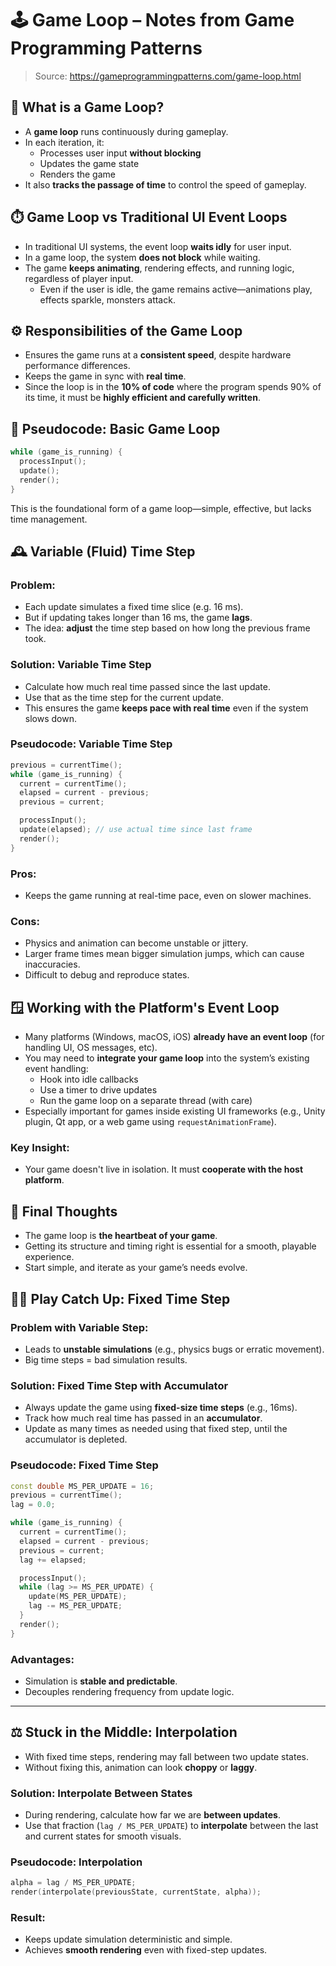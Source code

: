 
# 🕹️ Game Loop – Notes from Game Programming Patterns

> Source: https://gameprogrammingpatterns.com/game-loop.html

## 🔁 What is a Game Loop?

- A **game loop** runs continuously during gameplay.
- In each iteration, it:
  - Processes user input **without blocking**
  - Updates the game state
  - Renders the game
- It also **tracks the passage of time** to control the speed of gameplay.

## ⏱️ Game Loop vs Traditional UI Event Loops

- In traditional UI systems, the event loop **waits idly** for user input.
- In a game loop, the system **does not block** while waiting.
- The game **keeps animating**, rendering effects, and running logic, regardless of player input.
  - Even if the user is idle, the game remains active—animations play, effects sparkle, monsters attack.

## ⚙️ Responsibilities of the Game Loop

- Ensures the game runs at a **consistent speed**, despite hardware performance differences.
- Keeps the game in sync with **real time**.
- Since the loop is in the **10% of code** where the program spends 90% of its time, it must be **highly efficient and carefully written**.

## 🧠 Pseudocode: Basic Game Loop

```cpp
while (game_is_running) {
  processInput();
  update();
  render();
}
```

This is the foundational form of a game loop—simple, effective, but lacks time management.

## 🕰️ Variable (Fluid) Time Step

### Problem:
- Each update simulates a fixed time slice (e.g. 16 ms).
- But if updating takes longer than 16 ms, the game **lags**.
- The idea: **adjust** the time step based on how long the previous frame took.

### Solution: Variable Time Step

- Calculate how much real time passed since the last update.
- Use that as the time step for the current update.
- This ensures the game **keeps pace with real time** even if the system slows down.

### Pseudocode: Variable Time Step

```cpp
previous = currentTime();
while (game_is_running) {
  current = currentTime();
  elapsed = current - previous;
  previous = current;

  processInput();
  update(elapsed); // use actual time since last frame
  render();
}
```

### Pros:
- Keeps the game running at real-time pace, even on slower machines.

### Cons:
- Physics and animation can become unstable or jittery.
- Larger frame times mean bigger simulation jumps, which can cause inaccuracies.
- Difficult to debug and reproduce states.

## 🪟 Working with the Platform's Event Loop

- Many platforms (Windows, macOS, iOS) **already have an event loop** (for handling UI, OS messages, etc).
- You may need to **integrate your game loop** into the system’s existing event handling:
  - Hook into idle callbacks
  - Use a timer to drive updates
  - Run the game loop on a separate thread (with care)
- Especially important for games inside existing UI frameworks (e.g., Unity plugin, Qt app, or a web game using `requestAnimationFrame`).

### Key Insight:
- Your game doesn't live in isolation. It must **cooperate with the host platform**.

## 🧠 Final Thoughts

- The game loop is **the heartbeat of your game**.
- Getting its structure and timing right is essential for a smooth, playable experience.
- Start simple, and iterate as your game’s needs evolve.

## 🏃‍♂️ Play Catch Up: Fixed Time Step

### Problem with Variable Step:
- Leads to **unstable simulations** (e.g., physics bugs or erratic movement).
- Big time steps = bad simulation results.

### Solution: Fixed Time Step with Accumulator

- Always update the game using **fixed-size time steps** (e.g., 16ms).
- Track how much real time has passed in an **accumulator**.
- Update as many times as needed using that fixed step, until the accumulator is depleted.

### Pseudocode: Fixed Time Step

```cpp
const double MS_PER_UPDATE = 16;
previous = currentTime();
lag = 0.0;

while (game_is_running) {
  current = currentTime();
  elapsed = current - previous;
  previous = current;
  lag += elapsed;

  processInput();
  while (lag >= MS_PER_UPDATE) {
    update(MS_PER_UPDATE);
    lag -= MS_PER_UPDATE;
  }
  render();
}
```

### Advantages:
- Simulation is **stable and predictable**.
- Decouples rendering frequency from update logic.

---

## ⚖️ Stuck in the Middle: Interpolation

- With fixed time steps, rendering may fall between two update states.
- Without fixing this, animation can look **choppy** or **laggy**.

### Solution: Interpolate Between States

- During rendering, calculate how far we are **between updates**.
- Use that fraction (`lag / MS_PER_UPDATE`) to **interpolate** between the last and current states for smooth visuals.

### Pseudocode: Interpolation

```cpp
alpha = lag / MS_PER_UPDATE;
render(interpolate(previousState, currentState, alpha));
```

### Result:
- Keeps update simulation deterministic and simple.
- Achieves **smooth rendering** even with fixed-step updates.
